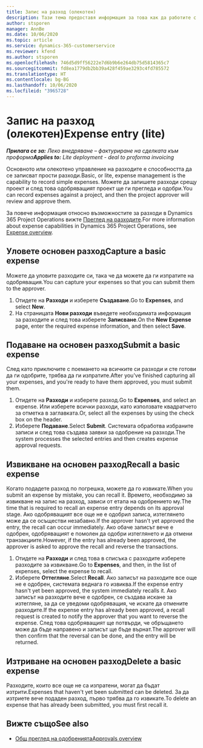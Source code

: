 ```yaml
---
title: Запис на разход (олекотен)
description: Тази тема предоставя информация за това как да работите с въвеждане на разходи в опростено разполагане.
author: stsporen
manager: AnnBe
ms.date: 10/06/2020
ms.topic: article
ms.service: dynamics-365-customerservice
ms.reviewer: kfend
ms.author: stsporen
ms.openlocfilehash: 746d5d9ff56222e7d6b9b6e264db75d5814365c7
ms.sourcegitcommit: fd8ea1779db2bb39a428f459ae3293c4fd785572
ms.translationtype: HT
ms.contentlocale: bg-BG
ms.lasthandoff: 10/06/2020
ms.locfileid: "3965728"
---
```

# <a name="expense-entry-lite"></a><span data-ttu-id="842fe-103">Запис на разход (олекотен)</span><span class="sxs-lookup"><span data-stu-id="842fe-103">Expense entry (lite)</span></span>

<span data-ttu-id="842fe-104">_**Прилага се за:** Леко внедряване – фактуриране на сделката към проформа_</span><span class="sxs-lookup"><span data-stu-id="842fe-104">_**Applies to:** Lite deployment - deal to proforma invoicing_</span></span>

<span data-ttu-id="842fe-105">Основното или олекотено управление на разходите е способността да се записват прости разходи.</span><span class="sxs-lookup"><span data-stu-id="842fe-105">Basic, or lite, expense management is the capability to record simple expenses.</span></span> <span data-ttu-id="842fe-106">Можете да запишете разходи срещу проект и след това одобряващият проект ще ги прегледа и одобри.</span><span class="sxs-lookup"><span data-stu-id="842fe-106">You can record expenses against a project, and then the project approver will review and approve them.</span></span>

<span data-ttu-id="842fe-107">За повече информация относно възможностите за разходи в Dynamics 365 Project Operations вижте [Преглед на разходите](expense-overview.md).</span><span class="sxs-lookup"><span data-stu-id="842fe-107">For more information about expense capabilities in Dynamics 365 Project Operations, see [Expense overview](expense-overview.md).</span></span>

## <a name="capture-a-basic-expense"></a><span data-ttu-id="842fe-108">Уловете основен разход</span><span class="sxs-lookup"><span data-stu-id="842fe-108">Capture a basic expense</span></span>

<span data-ttu-id="842fe-109">Можете да уловите разходите си, така че да можете да ги изпратите на одобряващия.</span><span class="sxs-lookup"><span data-stu-id="842fe-109">You can capture your expenses so that you can submit them to the approver.</span></span>

1. <span data-ttu-id="842fe-110">Отидете на **Разходи** и изберете **Създаване**.</span><span class="sxs-lookup"><span data-stu-id="842fe-110">Go to **Expenses**, and select **New**.</span></span>
2. <span data-ttu-id="842fe-111">На страницата **Нови разходи** въведете необходимата информация за разходите и след това изберете **Записване**.</span><span class="sxs-lookup"><span data-stu-id="842fe-111">On the **New Expense** page, enter the required expense information, and then select **Save**.</span></span>

## <a name="submit-a-basic-expense"></a><span data-ttu-id="842fe-112">Подаване на основен разход</span><span class="sxs-lookup"><span data-stu-id="842fe-112">Submit a basic expense</span></span>

<span data-ttu-id="842fe-113">След като приключите с поемането на всичките си разходи и сте готови да ги одобрите, трябва да ги изпратите.</span><span class="sxs-lookup"><span data-stu-id="842fe-113">After you've finished capturing all your expenses, and you're ready to have them approved, you must submit them.</span></span>

1. <span data-ttu-id="842fe-114">Отидете на **Разходи** и изберете разход.</span><span class="sxs-lookup"><span data-stu-id="842fe-114">Go to **Expenses**, and select an expense.</span></span> <span data-ttu-id="842fe-115">Или изберете всички разходи, като използвате квадратчето за отметка в заглавката.</span><span class="sxs-lookup"><span data-stu-id="842fe-115">Or, select all the expenses by using the check box on the header.</span></span>
2. <span data-ttu-id="842fe-116">Изберете **Подаване**.</span><span class="sxs-lookup"><span data-stu-id="842fe-116">Select **Submit**.</span></span> <span data-ttu-id="842fe-117">Системата обработва избраните записи и след това създава заявки за одобрение на разходи.</span><span class="sxs-lookup"><span data-stu-id="842fe-117">The system processes the selected entries and then creates expense approval requests.</span></span>

## <a name="recall-a-basic-expense"></a><span data-ttu-id="842fe-118">Извикване на основен разход</span><span class="sxs-lookup"><span data-stu-id="842fe-118">Recall a basic expense</span></span>

<span data-ttu-id="842fe-119">Когато подадете разход по погрешка, можете да го извикате.</span><span class="sxs-lookup"><span data-stu-id="842fe-119">When you submit an expense by mistake, you can recall it.</span></span> <span data-ttu-id="842fe-120">Времето, необходимо за извикване на запис на разход, зависи от етапа на одобрението му.</span><span class="sxs-lookup"><span data-stu-id="842fe-120">The time that is required to recall an expense entry depends on its approval stage.</span></span>  <span data-ttu-id="842fe-121">Ако одобряващият все още не е одобрил записа, изтеглянето може да се осъществи незабавно.</span><span class="sxs-lookup"><span data-stu-id="842fe-121">If the approver hasn't yet approved the entry, the recall can occur immediately.</span></span> <span data-ttu-id="842fe-122">Ако обаче записът вече е одобрен, одобряващият е помолен да одобри изтеглянето и да отмени транзакциите.</span><span class="sxs-lookup"><span data-stu-id="842fe-122">However, if the entry has already been approved, the approver is asked to approve the recall and reverse the transactions.</span></span>

1. <span data-ttu-id="842fe-123">Отидете на **Разходи** и след това в списъка с разходите изберете разходите за извикване.</span><span class="sxs-lookup"><span data-stu-id="842fe-123">Go to **Expenses**, and then, in the list of expenses, select the expense to recall.</span></span>
2. <span data-ttu-id="842fe-124">Изберете **Оттегляне**.</span><span class="sxs-lookup"><span data-stu-id="842fe-124">Select **Recall**.</span></span> <span data-ttu-id="842fe-125">Ако записът на разходите все още не е одобрен, системата веднага го извиква.</span><span class="sxs-lookup"><span data-stu-id="842fe-125">If the expense entry hasn't yet been approved, the system immediately recalls it.</span></span> <span data-ttu-id="842fe-126">Ако записът на разходите вече е одобрен, се създава искане за изтегляне, за да се уведоми одобряващия, че искате да отмените разходите.</span><span class="sxs-lookup"><span data-stu-id="842fe-126">If the expense entry has already been approved, a recall request is created to notify the approver that you want to reverse the expense.</span></span> <span data-ttu-id="842fe-127">След това одобряващият ще потвърди, че обръщането може да бъде направено и записът ще бъде върнат.</span><span class="sxs-lookup"><span data-stu-id="842fe-127">The approver will then confirm that the reversal can be done, and the entry will be returned.</span></span>

## <a name="delete-a-basic-expense"></a><span data-ttu-id="842fe-128">Изтриване на основен разход</span><span class="sxs-lookup"><span data-stu-id="842fe-128">Delete a basic expense</span></span>

<span data-ttu-id="842fe-129">Разходите, които все още не са изпратени, могат да бъдат изтрити.</span><span class="sxs-lookup"><span data-stu-id="842fe-129">Expenses that haven't yet been submitted can be deleted.</span></span> <span data-ttu-id="842fe-130">За да изтриете вече подаден разход, първо трябва да го извикате.</span><span class="sxs-lookup"><span data-stu-id="842fe-130">To delete an expense that has already been submitted, you must first recall it.</span></span>

## <a name="see-also"></a><span data-ttu-id="842fe-131">Вижте също</span><span class="sxs-lookup"><span data-stu-id="842fe-131">See also</span></span>

- [<span data-ttu-id="842fe-132">Общ преглед на одобренията</span><span class="sxs-lookup"><span data-stu-id="842fe-132">Approvals overview</span></span>](../approvals/approvals-overview.md)
